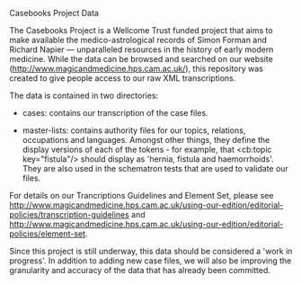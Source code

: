 Casebooks Project Data

The Casebooks Project is a Wellcome Trust funded project that aims to make available the medico-astrological records of Simon Forman and Richard Napier — unparalleled resources in the history of early modern medicine. While the data can be browsed and searched on our website (http://www.magicandmedicine.hps.cam.ac.uk/), this repository was created to give people access to our raw XML transcriptions.

The data is contained in two directories:

* cases: contains our transcription of the case files.

* master-lists: contains authority files for our topics, relations, occupations and languages. Amongst other things, they define the display versions of each of the tokens - for example, that <cb:topic key="fistula"/> should display as 'hernia, fistula and haemorrhoids'. They are also used in the schematron tests that are used to validate our files.

For details on our Trancriptions Guidelines and Element Set, please see http://www.magicandmedicine.hps.cam.ac.uk/using-our-edition/editorial-policies/transcription-guidelines and http://www.magicandmedicine.hps.cam.ac.uk/using-our-edition/editorial-policies/element-set.

Since this project is still underway, this data should be considered a 'work in progress'. In addition to adding new case files, we will also be improving the granularity and accuracy of the data that has already been committed. 
